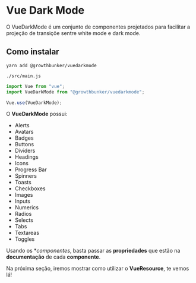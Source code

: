 # Vue Dark Mode

O VueDarkMode é um conjunto de componentes projetados para facilitar a projeção de transiçõe sentre white mode e dark mode.

## Como instalar 

`yarn add @growthbunker/vuedarkmode`

`./src/main.js`

```js
import Vue from "vue";
import VueDarkMode from "@growthbunker/vuedarkmode";

Vue.use(VueDarkMode);
```

O **VueDarkMode** possui:

- Alerts
- Avatars
- Badges
- Buttons
- Dividers
- Headings
- Icons
- Progress Bar
- Spinners
- Toasts
- Checkboxes
- Images
- Inputs
- Numerics
- Radios
- Selects
- Tabs
- Textareas
- Toggles

Usando os **componentes*, basta passar as **propriedades** que estão na **documentação** de cada **componente**.

Na próxima seção, iremos mostrar como utilizar o **VueResource**, te vemos lá!